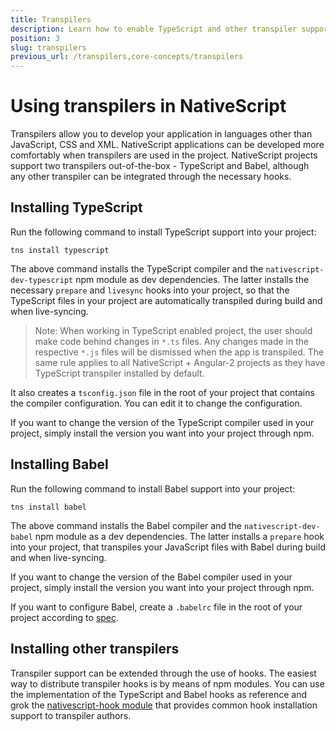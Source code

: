 ```yaml
---
title: Transpilers
description: Learn how to enable TypeScript and other transpiler support in your project.
position: 3
slug: transpilers
previous_url: /transpilers,core-concepts/transpilers
---
```


# Using transpilers in NativeScript

Transpilers allow you to develop your application in languages other than JavaScript, CSS and XML. NativeScript applications can be developed more comfortably when transpilers are used in the project. NativeScript projects support two transpilers out-of-the-box - TypeScript and Babel, although any other transpiler can be integrated through the necessary hooks.

## Installing TypeScript

Run the following command to install TypeScript support into your project:

```Shell
tns install typescript
```

The above command installs the TypeScript compiler and the `nativescript-dev-typescript` npm module as dev dependencies. The latter installs the necessary `prepare` and `livesync` hooks into your project, so that the TypeScript files in your project are automatically transpiled during build and when live-syncing.

> Note: When working in TypeScript enabled project, the user should make code behind changes in `*.ts` files. Any changes made in the respective `*.js` files will be dismissed when the app is transpiled.
The same rule applies to all NativeScript + Angular-2 projects as they have TypeScript transpiler installed by default.

It also creates a `tsconfig.json` file in the root of your project that contains the compiler configuration. You can edit it to change the configuration.

If you want to change the version of the TypeScript compiler used in your project, simply install the version you want into your project through npm.

## Installing Babel

Run the following command to install Babel support into your project:

```Shell
tns install babel
```

The above command installs the Babel compiler and the `nativescript-dev-babel` npm module as a dev dependencies. The latter installs a `prepare` hook into your project, that transpiles your JavaScript files with Babel during build and when live-syncing.

If you want to change the version of the Babel compiler used in your project, simply install the version you want into your project through npm.

If you want to configure Babel, create a `.babelrc` file in the root of your project according to [spec](https://babeljs.io/docs/usage/babelrc/).

## Installing other transpilers

Transpiler support can be extended through the use of hooks. The easiest way to distribute transpiler hooks is by means of npm modules. You can use the implementation of the TypeScript and Babel hooks as reference and grok the [nativescript-hook module](https://github.com/NativeScript/nativescript-hook) that provides common hook installation support to transpiler authors.
